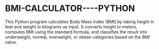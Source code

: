# BMI-CALCULATOR----PYTHON
This Python program calculates Body Mass Index (BMI) by taking height in feet and weight in kilograms as input. It converts height to meters, computes BMI using the standard formula, and classifies the result into underweight, normal, overweight, or obese categories based on the BMI value.
